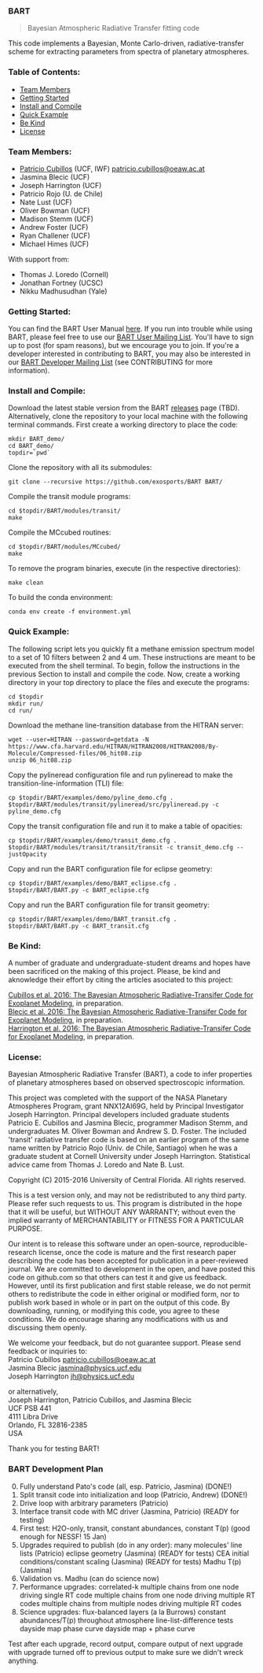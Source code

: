 ### BART
> Bayesian Atmospheric Radiative Transfer fitting code

This code implements a Bayesian, Monte Carlo-driven,
radiative-transfer scheme for extracting parameters from spectra of
planetary atmospheres.  

### Table of Contents:
* [Team Members](#team-members)
* [Getting Started](#getting-started)
* [Install and Compile](#install-and-compile)
* [Quick Example](#quick-example)
* [Be Kind](#be-kind)
* [License](#license)


### Team Members:
* [Patricio Cubillos](https://github.com/pcubillos/) (UCF, IWF) <patricio.cubillos@oeaw.ac.at>
* Jasmina Blecic (UCF)
* Joseph Harrington (UCF)
* Patricio Rojo (U. de Chile)
* Nate Lust (UCF)
* Oliver Bowman (UCF)
* Madison Stemm (UCF)
* Andrew Foster (UCF)
* Ryan Challener (UCF)
* Michael Himes (UCF)

With support from:
* Thomas J. Loredo (Cornell)
* Jonathan Fortney (UCSC)
* Nikku Madhusudhan (Yale)

### Getting Started:
You can find the BART User Manual [here](https://exosports.github.io/BART/doc/BART_User_Manual.html). If you run into trouble while using BART, please feel free to use our [BART User Mailing List](https://physics.ucf.edu/mailman/listinfo/bart-user). You'll have to sign up to post (for spam reasons), but we encourage you to join. If you're a developer interested in contributing to BART, you may also be interested in our [BART Developer Mailing List](https://physics.ucf.edu/mailman/listinfo/bart-devel) (see CONTRIBUTING for more information).

### Install and Compile:
Download the latest stable version from the BART
[releases](https://github.com/exosports/BART/releases) page
(TBD).  Alternatively, clone the repository to your local
machine with the following terminal commands.
First create a working directory to place the code:
```shell
mkdir BART_demo/
cd BART_demo/
topdir=`pwd`
```

Clone the repository with all its submodules:
```shell
git clone --recursive https://github.com/exosports/BART BART/
```

Compile the transit module programs:
```shell
cd $topdir/BART/modules/transit/
make
```

Compile the MCcubed routines:
```shell
cd $topdir/BART/modules/MCcubed/
make
```

To remove the program binaries, execute (in the respective
directories):
```shell
make clean
```

To build the conda environment:
```shell
conda env create -f environment.yml
```

### Quick Example:

The following script lets you quickly fit a methane emission spectrum model to a set of 10 filters between 2 and 4 um.  These instructions are meant to be executed from the shell terminal.  To begin, follow the instructions in the previous Section to install and compile the code.  Now, create a working directory in your top directory to place the files and execute the programs:
```shell
cd $topdir
mkdir run/
cd run/
```

Download the methane line-transition database from the HITRAN server:
```shell
wget --user=HITRAN --password=getdata -N https://www.cfa.harvard.edu/HITRAN/HITRAN2008/HITRAN2008/By-Molecule/Compressed-files/06_hit08.zip  
unzip 06_hit08.zip
```

Copy the pylineread configuration file and run pylineread to make the transition-line-information (TLI) file:
```shell
cp $topdir/BART/examples/demo/pyline_demo.cfg .  
$topdir/BART/modules/transit/pylineread/src/pylineread.py -c pyline_demo.cfg
```

Copy the transit configuration file and run it to make a table of opacities:
```shell
cp $topdir/BART/examples/demo/transit_demo.cfg .  
$topdir/BART/modules/transit/transit/transit -c transit_demo.cfg --justOpacity
```

Copy and run the BART configuration file for eclipse geometry:
```shell
cp $topdir/BART/examples/demo/BART_eclipse.cfg .
$topdir/BART/BART.py -c BART_eclipse.cfg
```

Copy and run the BART configuration file for transit geometry:
```shell
cp $topdir/BART/examples/demo/BART_transit.cfg .
$topdir/BART/BART.py -c BART_transit.cfg
```


### Be Kind:

A number of graduate and undergraduate-student dreams and hopes have been sacrificed on the making of this project.  Please, be kind and aknowledge their effort by citing the articles asociated to this project:

  [Cubillos et al. 2016: The Bayesian Atmospheric Radiative-Transifer Code for Exoplanet Modeling](), in preparation.  
  [Blecic et al. 2016: The Bayesian Atmospheric Radiative-Transifer Code for Exoplanet Modeling](), in preparation.  
  [Harrington et al. 2016: The Bayesian Atmospheric Radiative-Transifer Code for Exoplanet Modeling](), in preparation.  

### License:

Bayesian Atmospheric Radiative Transfer (BART), a code to infer
properties of planetary atmospheres based on observed spectroscopic
information.  

This project was completed with the support of the NASA Planetary
Atmospheres Program, grant NNX12AI69G, held by Principal Investigator
Joseph Harrington. Principal developers included graduate students
Patricio E. Cubillos and Jasmina Blecic, programmer Madison Stemm, and
undergraduates M. Oliver Bowman and Andrew S. D. Foster.  The included
'transit' radiative transfer code is based on an earlier program of
the same name written by Patricio Rojo (Univ. de Chile, Santiago) when
he was a graduate student at Cornell University under Joseph
Harrington.  Statistical advice came from Thomas J. Loredo and Nate
B. Lust.  

Copyright (C) 2015-2016 University of Central Florida.
All rights reserved.  

This is a test version only, and may not be redistributed to any third
party.  Please refer such requests to us.  This program is distributed
in the hope that it will be useful, but WITHOUT ANY WARRANTY; without
even the implied warranty of MERCHANTABILITY or FITNESS FOR A PARTICULAR
PURPOSE.  

Our intent is to release this software under an open-source,
reproducible-research license, once the code is mature and the first
research paper describing the code has been accepted for publication
in a peer-reviewed journal.  We are committed to development in the
open, and have posted this code on github.com so that others can test
it and give us feedback.  However, until its first publication and
first stable release, we do not permit others to redistribute the code
in either original or modified form, nor to publish work based in
whole or in part on the output of this code.  By downloading, running,
or modifying this code, you agree to these conditions.  We do
encourage sharing any modifications with us and discussing them
openly.  

We welcome your feedback, but do not guarantee support.  Please send
feedback or inquiries to:  
Patricio Cubillos <patricio.cubillos@oeaw.ac.at>  
Jasmina Blecic <jasmina@physics.ucf.edu>  
Joseph Harrington <jh@physics.ucf.edu>  

or alternatively,  
Joseph Harrington, Patricio Cubillos, and Jasmina Blecic  
UCF PSB 441  
4111 Libra Drive  
Orlando, FL 32816-2385  
USA  

Thank you for testing BART!  

### BART Development Plan

0. Fully understand Pato's code (all, esp. Patricio, Jasmina) (DONE!)
1. Split transit code into initialization and loop (Patricio, Andrew) (DONE!)
2. Drive loop with arbitrary parameters (Patricio)
3. Interface transit code with MC driver (Jasmina, Patricio) (READY for testing)
4. First test: H2O-only, transit, constant abundances, constant T(p)
   (good enough for NESSF!  15 Jan)
5. Upgrades required to publish (do in any order):
   many molecules' line lists (Patricio)
   eclipse geometry (Jasmina) (READY for tests)
   CEA initial conditions/constant scaling (Jasmina) (READY for tests)
   Madhu T(p) (Jasmina)
6. Validation vs. Madhu
   (can do science now)
7. Performance upgrades:
   correlated-k
   multiple chains from one node driving single RT code
   multiple chains from one node driving multiple RT codes
   multiple chains from multiple nodes driving multiple RT codes
8. Science upgrades:
   flux-balanced layers (a la Burrows)
   constant abundances/T(p) throughout atmosphere
   line-list-difference tests
   dayside map
   phase curve
   dayside map + phase curve

Test after each upgrade, record output, compare output of next upgrade
with upgrade turned off to previous output to make sure we didn't
wreck anything.

<!--
**STATUS OF COMPONENTS**

| Component     | Code          | Doc           | Package | Git | Centralgit(here) |
| ------------- | --------------| ------------  |---------|-----| -----------------|
| comm loop     | done          |               |         | yes |                  |
| MC-cubed      | done          | To be revised |         | yes |                  |
| TEA           | done          | On revision   |         | yes |                  |
| transit       | done          |               |         | yes |                  |
| BART          | done          |               |         | yes |                  |
-->
